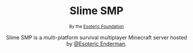 <h1 align=center> Slime SMP </h1>

<p align=center> <sup> By the <a href="https://www.github.com/EsotericFoundation">Esoteric Foundation</a> </sup> </p>

<p align=center> Slime SMP is a multi-platform survival multiplayer Minecraft server hosted by <a href="https://www.github.com/EsotericEnderman">@Esoteric Enderman</a>. </p>
